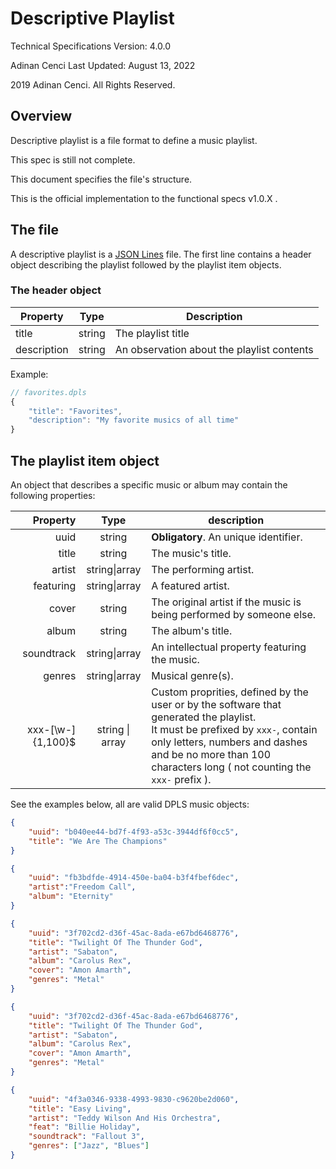 # Descriptive Playlist

Technical Specifications
Version: 4.0.0

Adinan Cenci
Last Updated: August 13, 2022

2019 Adinan Cenci. All Rights Reserved. 

## Overview

Descriptive playlist is a file format to define a music playlist.

This spec is still not complete.

This document specifies the file's structure. 

This is the official implementation to the functional specs v1.0.X .

## The file

A descriptive playlist is a [JSON Lines](https://jsonlines.org/) file. The first line contains a header object describing the playlist followed by the playlist item objects. 

### The header object

| Property    | Type   | Description                                |
| ----------- | ------ | ------------------------------------------ |
| title       | string | The playlist title                         |
| description | string | An observation about the playlist contents |

Example:

```javascript
// favorites.dpls
{
    "title": "Favorites", 
    "description": "My favorite musics of all time"
}
```

## The playlist item object

An object that describes a specific music or album may contain the following properties:

| Property          | Type            | description                                                                                                                                                                                                                                    |
| -----------------:|:---------------:| ---------------------------------------------------------------------------------------------------------------------------------------------------------------------------------------------------------------------------------------------- |
| uuid              | string          | **Obligatory**. An unique identifier.                                                                                                                                                                                                          |
| title             | string          | The music's title.                                                                                                                                                                                                                             |
| artist            | string\|array   | The performing artist.                                                                                                                                                                                                                         |
| featuring         | string\|array   | A featured artist.                                                                                                                                                                                                                             |
| cover             | string          | The original artist if the music is being performed by someone else.                                                                                                                                                                           |
| album             | string          | The album's title.                                                                                                                                                                                                                             |
| soundtrack        | string\|array   | An intellectual property featuring the music.                                                                                                                                                                                                  |
| genres            | string\|array   | Musical genre(s).                                                                                                                                                                                                                              |
| xxx-[\w-]{1,100}$ | string \| array | Custom proprities, defined by the user or by the software that generated the playlist.<br/>It must be prefixed by `xxx-`, contain only letters, numbers and dashes and be no more than 100 characters long ( not counting the `xxx-` prefix ). |

See the examples below, all are valid DPLS music objects:

```json
{
    "uuid": "b040ee44-bd7f-4f93-a53c-3944df6f0cc5", 
    "title": "We Are The Champions"
}
```

```json
{
    "uuid": "fb3bdfde-4914-450e-ba04-b3f4fbef6dec",
    "artist":"Freedom Call",
    "album": "Eternity"
}
```

```json
{
    "uuid": "3f702cd2-d36f-45ac-8ada-e67bd6468776", 
    "title": "Twilight Of The Thunder God", 
    "artist": "Sabaton", 
    "album": "Carolus Rex", 
    "cover": "Amon Amarth",
    "genres": "Metal"
}
```

```json
{
    "uuid": "3f702cd2-d36f-45ac-8ada-e67bd6468776", 
    "title": "Twilight Of The Thunder God", 
    "artist": "Sabaton", 
    "album": "Carolus Rex", 
    "cover": "Amon Amarth",
    "genres": "Metal"
}
```

```json
{
    "uuid": "4f3a0346-9338-4993-9830-c9620be2d060", 
    "title": "Easy Living", 
    "artist": "Teddy Wilson And His Orchestra", 
    "feat": "Billie Holiday", 
    "soundtrack": "Fallout 3", 
    "genres": ["Jazz", "Blues"]
}
```

